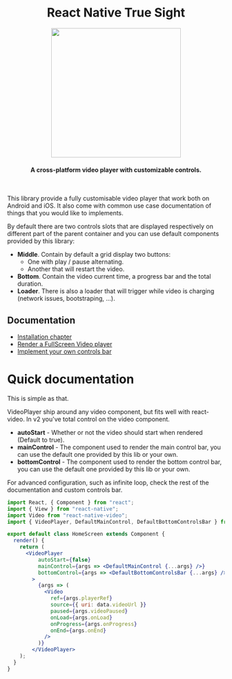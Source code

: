 <h1 align="center">
  React Native True Sight
</h1>
<p align="center">
  <img src="./assets/screen-ios.png" alt="" width=300>
</p>
<h4 align="center">A cross-platform video player with customizable controls.</h4>

<br>

This library provide a fully customisable video player that work both on Android and iOS. It also come with common use case documentation of things that you would like to implements.

By default there are two controls slots that are displayed respectively on different part of the parent container and you can use default components provided by this library:

- **Middle**. Contain by default a grid display two buttons:
  - One with play / pause alternating.
  - Another that will restart the video.
- **Bottom**. Contain the video current time, a progress bar and the total duration.
- **Loader**. There is also a loader that will trigger while video is charging (network issues, bootstraping, ...).

## Documentation

- [Installation chapter](./doc/install.md)
- [Render a FullScreen Video player](./doc/full-screen-player.md)
- [Implement your own controls bar](./doc/custom-controls-bar.md)

# Quick documentation

This is simple as that.

VideoPlayer ship around any video component, but fits well with react-video. In v2 you've total control on the video component.

- **autoStart** - Whether or not the video should start when rendered (Default to true).
- **mainControl** - The component used to render the main control bar, you can use the default one provided by this lib or your own.
- **bottomControl** - The component used to render the bottom control bar, you can use the default one provided by this lib or your own.

For advanced configuration, such as infinite loop, check the rest of the documentation and custom controls bar.

```jsx
import React, { Component } from "react";
import { View } from "react-native";
import Video from "react-native-video";
import { VideoPlayer, DefaultMainControl, DefaultBottomControlsBar } from "react-native-true-sight";

export default class HomeScreen extends Component {
  render() {
    return (
      <VideoPlayer
          autoStart={false}
          mainControl={args => <DefaultMainControl {...args} />}
          bottomControl={args => <DefaultBottomControlsBar {...args} />}
        >
          {args => (
            <Video
              ref={args.playerRef}
              source={{ uri: data.videoUrl }}
              paused={args.videoPaused}
              onLoad={args.onLoad}
              onProgress={args.onProgress}
              onEnd={args.onEnd}
            />
          )}
        </VideoPlayer>
    );
  }
}
```
